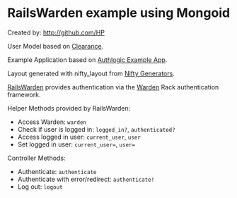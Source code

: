 # RailsWarden example using Mongoid
Created by: http://github.com/HP 

User Model based on [Clearance](http://github.com/thoughtbot/clearance/). 

Example Application based on [Authlogic Example App](http://github.com/binarylogic/authlogic_example).

Layout generated with nifty_layout from [Nifty Generators](http://github.com/ryanb/nifty-generators). 

[RailsWarden](http://github.com/hassox/rails_warden) provides authentication via the [Warden](http://github.com/hassox/warden) Rack authentication framework.

Helper Methods provided by RailsWarden:

- Access Warden: `warden`
- Check if user is logged in: `logged_in?`, `authenticated?`
- Access logged in user: `current_user`, `user`
- Set logged in user: `current_user=`, `user=`

Controller Methods:

- Authenticate: `authenticate`
- Authenticate with error/redirect: `authenticate!`
- Log out: `logout`

